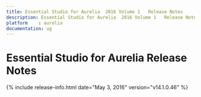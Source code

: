 ```yaml
---
title: Essential Studio for Aurelia  2016 Volume 1   Release Notes  
description: Essential Studio for Aurelia  2016 Volume 1   Release Notes  
platform	: aurelia
documentation: ug
---
```


# Essential Studio for Aurelia  Release Notes  

{% include release-info.html date="May 3, 2016" version="v14.1.0.46" %} 





